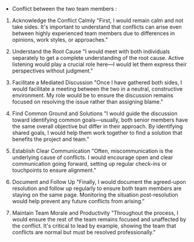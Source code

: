 - Conflict between the two team members : 
1. Acknowledge the Conflict Calmly
"First, I would remain calm and not take sides. 
 It's important to understand that conflicts can arise even between highly experienced team members 
 due to differences in opinions, work styles, or approaches."

2. Understand the Root Cause
"I would meet with both individuals separately to get a complete understanding of the root cause. 
Active listening would play a crucial role here—I would let them express their perspectives without judgment."

3. Facilitate a Mediated Discussion
"Once I have gathered both sides, 
I would facilitate a meeting between the two in a neutral, constructive environment.
My role would be to ensure the discussion remains focused on resolving the issue rather than assigning blame."

4. Find Common Ground and Solutions
"I would guide the discussion toward identifying common goals—usually, 
both senior members have the same overall objective but differ in their approach. 
By identifying shared goals, I would help them work together to find a solution that benefits
 the project and team."

5. Establish Clear Communication
"Often, miscommunication is the underlying cause of conflicts. 
I would encourage open and clear communication going forward, 
setting up regular check-ins or touchpoints to ensure alignment."

6. Document and Follow Up
"Finally, I would document the agreed-upon resolution and follow up regularly to ensure both team members are staying on the same page.
 Monitoring the situation post-resolution would help prevent any future conflicts from arising."

7. Maintain Team Morale and Productivity
"Throughout the process, I would ensure the rest of the team remains focused and unaffected by the conflict. 
It's critical to lead by example, showing the team that conflicts are normal but must be resolved professionally."